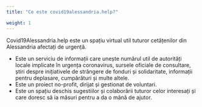 ```yaml
---
title: "Ce este covid19alessandria.help?"

weight: 1
---
```


Covid19Alessandria.help este un spațiu virtual util tuturor cetățenilor din Alessandria afectați de urgență.

* Este un serviciu de informații care unește numărul util de autorități locale implicate în urgența coronavirus, sursele oficiale de consultare, știri despre inițiativele de strângere de fonduri și solidaritate, informații pentru deplasare, cumpărături și multe altele.
* Este un proiect no-profit, dirijat și gestionat de voluntari.
* Este un spațiu deschis sugestiilor și colaborării tuturor celor interesați și care doresc să ia măsuri pentru a da o mână de ajutor.
 
